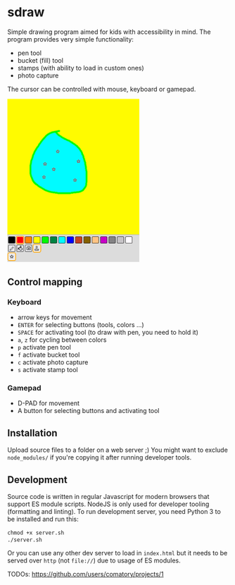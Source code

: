 # sdraw

Simple drawing program aimed for kids with accessibility in mind.
The program provides very simple functionality:

* pen tool
* bucket (fill) tool
* stamps (with ability to load in custom ones)
* photo capture

The cursor can be controlled with mouse, keyboard or gamepad.

<img width="300px" height="auto" src="./docs/lame.png" />

## Control mapping

### Keyboard

- arrow keys for movement
- `ENTER` for selecting buttons (tools, colors ...)
- `SPACE` for activating tool (to draw with pen, you need to hold it)
- `a`, `z` for cycling between colors
- `p` activate pen tool
- `f` activate bucket tool
- `c` activate photo capture
- `s` activate stamp tool

### Gamepad

- D-PAD for movement
- A button for selecting buttons and activating tool

## Installation

Upload source files to a folder on a web server ;)
You might want to exclude `node_modules/` if you're copying it after running developer tools.

## Development

Source code is written in regular Javascript for modern browsers that support ES module scripts.
NodeJS is only used for developer tooling (formatting and linting). To run development server, you need Python 3 to be installed and run this:

```shell
chmod +x server.sh
./server.sh
```

Or you can use any other dev server to load in `index.html` but it needs to be served over `http` (not `file://`) due to usage of ES modules.

TODOs: https://github.com/users/comatory/projects/1
